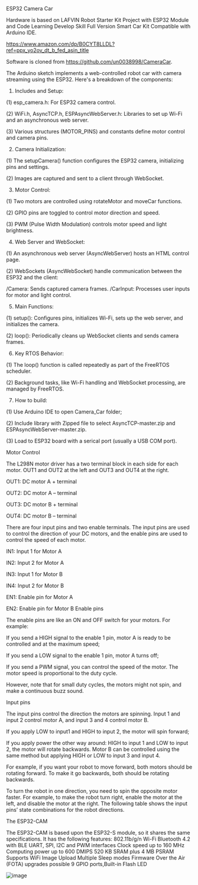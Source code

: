 
ESP32 Camera Car

Hardware is based on LAFVIN Robot Starter Kit Project with ESP32 Module and Code Learning Develop Skill Full Version Smart Car Kit Compatible with Arduino IDE.

https://www.amazon.com/dp/B0CYT8LLDL?ref=ppx_yo2ov_dt_b_fed_asin_title

Software is cloned from https://github.com/un0038998/CameraCar. 

The Arduino sketch implements a web-controlled robot car with camera streaming using the ESP32. Here's a breakdown of the components:

1. Includes and Setup:

(1) esp_camera.h: For ESP32 camera control.

(2) WiFi.h, AsyncTCP.h, ESPAsyncWebServer.h: Libraries to set up Wi-Fi and an asynchronous web server.

(3) Various structures (MOTOR_PINS) and constants define motor control and camera pins.

2. Camera Initialization:

(1) The setupCamera() function configures the ESP32 camera, initializing pins and settings.

(2) Images are captured and sent to a client through WebSocket.

3. Motor Control:

(1) Two motors are controlled using rotateMotor and moveCar functions.

(2) GPIO pins are toggled to control motor direction and speed.

(3) PWM (Pulse Width Modulation) controls motor speed and light brightness.

4. Web Server and WebSocket:

(1) An asynchronous web server (AsyncWebServer) hosts an HTML control page.

(2) WebSockets (AsyncWebSocket) handle communication between the ESP32 and the client:

  /Camera: Sends captured camera frames.
  /CarInput: Processes user inputs for motor and light control.

5. Main Functions:

(1) setup(): Configures pins, initializes Wi-Fi, sets up the web server, and initializes the camera.

(2) loop(): Periodically cleans up WebSocket clients and sends camera frames.

6. Key RTOS Behavior:

(1) The loop() function is called repeatedly as part of the FreeRTOS scheduler.

(2) Background tasks, like Wi-Fi handling and WebSocket processing, are managed by FreeRTOS.

7. How to build:
   
(1) Use Arduino IDE to open Camera_Car folder;

(2) Include library with Zipped file to select AsyncTCP-master.zip and ESPAsyncWebServer-master.zip.

(3) Load to ESP32 board with a serical port (usually a USB COM port).


Motor Control

The L298N motor driver has a two terminal block in each side for each motor. OUT1 and OUT2 at the left and OUT3 and OUT4 at the right.

OUT1: DC motor A + terminal

OUT2: DC motor A – terminal

OUT3: DC motor B + terminal

OUT4: DC motor B – terminal

There are four input pins and two enable terminals. The input pins are used to control the direction of your DC motors, and the enable pins are used to control the speed of each motor.

IN1: Input 1 for Motor A

IN2: Input 2 for Motor A

IN3: Input 1 for Motor B

IN4: Input 2 for Motor B

EN1: Enable pin for Motor A

EN2: Enable pin for Motor B
Enable pins

The enable pins are like an ON and OFF switch for your motors. For example:

If you send a HIGH signal to the enable 1 pin, motor A is ready to be controlled and at the maximum speed;

If you send a LOW signal to the enable 1 pin, motor A turns off;

If you send a PWM signal, you can control the speed of the motor. The motor speed is proportional to the duty cycle.

However, note that for small duty cycles, the motors might not spin, and make a continuous buzz sound.

Input pins

The input pins control the direction the motors are spinning. Input 1 and input 2 control motor A, and input 3 and 4 control motor B. 

If you apply LOW to input1 and HIGH to input 2, the motor will spin forward;

If you apply power the other way around: HIGH to input 1 and LOW to input 2, the motor will rotate backwards. Motor B can be controlled using the same method but applying HIGH or LOW to input 3 and input 4.

For example, if you want your robot to move forward, both motors should be rotating forward. To make it go backwards, both should be rotating backwards.

To turn the robot in one direction, you need to spin the opposite motor faster. For example, to make the robot turn right, enable the motor at the left, and disable the motor at the right. The following table shows the input pins’ state combinations for the robot directions.

The ESP32-CAM

The ESP32-CAM is based upon the ESP32-S module, so it shares the same specifications.	It has the following features:
802.11b/g/n Wi-Fi
Bluetooth 4.2 with BLE
UART, SPI, I2C and PWM interfaces
Clock speed up to 160 MHz
Computing power up to 600 DMIPS
520 KB SRAM plus 4 MB PSRAM
Supports WiFi Image Upload
Multiple Sleep modes
Firmware Over the Air (FOTA) upgrades possible
9 GPIO ports,Built-in Flash LED

![image](https://github.com/user-attachments/assets/d1d00723-410b-4dbf-8f32-e6e927c25d77)

